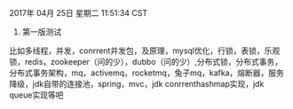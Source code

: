 2017年 04月 25日 星期二 11:51:34 CST

1. 第一版测试

比如多线程，并发，conrrent并发包，及原理，mysql优化，行锁，表锁，乐观锁，redis，zookeeper（问的少），dubbo（问的少）,分布式锁，分布式事务，分布式事务架构，mq，activemq，rocketmq，兔子mq，kafka，熔断器，服务降级，jdk自带的连接池，spring，mvc，jdk conrrenthashmap实现，jdk queue实现等吧


